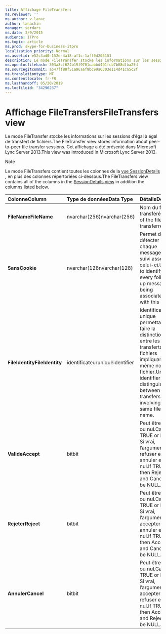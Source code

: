 ```yaml
---
title: Affichage FileTransfers
ms.reviewer: ''
ms.author: v-lanac
author: lanachin
manager: serdars
ms.date: 3/9/2015
audience: ITPro
ms.topic: article
ms.prod: skype-for-business-itpro
localization_priority: Normal
ms.assetid: e52c3ad0-152e-4a18-af1c-1aff0d205151
description: Le mode FileTransfer stocke les informations sur les sessions d’égal à égal de transfert de fichiers. Cet affichage a été présenté dans Microsoft Lync Server 2013.
ms.openlocfilehash: 303a8cf624b19f9701cabbd491fcb7b08dfba25d
ms.sourcegitcommit: ab47ff88f51a96aaf8bc99a6303e114d41ca5c2f
ms.translationtype: MT
ms.contentlocale: fr-FR
ms.lasthandoff: 05/20/2019
ms.locfileid: "34296237"
---
```

# <a name="filetransfers-view"></a><span data-ttu-id="50434-104">Affichage FileTransfers</span><span class="sxs-lookup"><span data-stu-id="50434-104">FileTransfers view</span></span>
 
<span data-ttu-id="50434-105">Le mode FileTransfer stocke les informations sur les sessions d’égal à égal de transfert de fichiers.</span><span class="sxs-lookup"><span data-stu-id="50434-105">The FileTransfer view stores information about peer-to-peer file transfer sessions.</span></span> <span data-ttu-id="50434-106">Cet affichage a été présenté dans Microsoft Lync Server 2013.</span><span class="sxs-lookup"><span data-stu-id="50434-106">This view was introduced in Microsoft Lync Server 2013.</span></span>
  
> [!NOTE]
> <span data-ttu-id="50434-107">Le mode FileTransfers contient toutes les colonnes de la [vue SessionDetails](sessiondetails-0.md) , en plus des colonnes répertoriées ci-dessous.</span><span class="sxs-lookup"><span data-stu-id="50434-107">The FileTransfers view contains all of the columns in the [SessionDetails view](sessiondetails-0.md) in addition the columns listed below.</span></span>
  
|<span data-ttu-id="50434-108">**Colonne**</span><span class="sxs-lookup"><span data-stu-id="50434-108">**Column**</span></span>|<span data-ttu-id="50434-109">**Type de données**</span><span class="sxs-lookup"><span data-stu-id="50434-109">**Data Type**</span></span>|<span data-ttu-id="50434-110">**Détails**</span><span class="sxs-lookup"><span data-stu-id="50434-110">**Details**</span></span>|
|:-----|:-----|:-----|
|<span data-ttu-id="50434-111">**FileName**</span><span class="sxs-lookup"><span data-stu-id="50434-111">**FileName**</span></span> <br/> |<span data-ttu-id="50434-112">nvarchar(256)</span><span class="sxs-lookup"><span data-stu-id="50434-112">nvarchar(256)</span></span>  <br/> |<span data-ttu-id="50434-113">Nom du fichier transféré.</span><span class="sxs-lookup"><span data-stu-id="50434-113">Name of the file transferred.</span></span>  <br/> |
|<span data-ttu-id="50434-114">**Sans**</span><span class="sxs-lookup"><span data-stu-id="50434-114">**Cookie**</span></span> <br/> |<span data-ttu-id="50434-115">nvarchar(128</span><span class="sxs-lookup"><span data-stu-id="50434-115">nvarchar(128)</span></span>  <br/> |<span data-ttu-id="50434-116">Permet de détecter chaque message de suivi associé à celui-ci.</span><span class="sxs-lookup"><span data-stu-id="50434-116">Used to identify every follow-up message as being associated with this one.</span></span>  <br/> |
|<span data-ttu-id="50434-117">**FileIdentity**</span><span class="sxs-lookup"><span data-stu-id="50434-117">**FileIdentity**</span></span> <br/> |<span data-ttu-id="50434-118">identificateur</span><span class="sxs-lookup"><span data-stu-id="50434-118">uniqueidentifier</span></span>  <br/> |<span data-ttu-id="50434-119">Identificateur unique permettant de faire la distinction entre les transferts de fichiers impliquant le même nom de fichier.</span><span class="sxs-lookup"><span data-stu-id="50434-119">Unique identifier to distinguish between file transfers involving the same file name.</span></span>  <br/> |
|<span data-ttu-id="50434-120">**Valide**</span><span class="sxs-lookup"><span data-stu-id="50434-120">**Accept**</span></span> <br/> |<span data-ttu-id="50434-121">bit</span><span class="sxs-lookup"><span data-stu-id="50434-121">bit</span></span>  <br/> |<span data-ttu-id="50434-122">Peut être vrai ou nul.</span><span class="sxs-lookup"><span data-stu-id="50434-122">Can be TRUE or NULL.</span></span> <span data-ttu-id="50434-123">Si vrai, l’argument refuser et annuler est nul.</span><span class="sxs-lookup"><span data-stu-id="50434-123">If TRUE, then Reject and Cancel will be NULL.</span></span>  <br/> |
|<span data-ttu-id="50434-124">**Rejeter**</span><span class="sxs-lookup"><span data-stu-id="50434-124">**Reject**</span></span> <br/> |<span data-ttu-id="50434-125">bit</span><span class="sxs-lookup"><span data-stu-id="50434-125">bit</span></span>  <br/> |<span data-ttu-id="50434-126">Peut être vrai ou nul.</span><span class="sxs-lookup"><span data-stu-id="50434-126">Can be TRUE or NULL.</span></span> <span data-ttu-id="50434-127">Si vrai, l’argument accepter et annuler est nul.</span><span class="sxs-lookup"><span data-stu-id="50434-127">If TRUE, then Accept and Cancel will be NULL.</span></span>  <br/> |
|<span data-ttu-id="50434-128">**Annuler**</span><span class="sxs-lookup"><span data-stu-id="50434-128">**Cancel**</span></span> <br/> |<span data-ttu-id="50434-129">bit</span><span class="sxs-lookup"><span data-stu-id="50434-129">bit</span></span>  <br/> |<span data-ttu-id="50434-130">Peut être vrai ou nul.</span><span class="sxs-lookup"><span data-stu-id="50434-130">Can be TRUE or NULL.</span></span> <span data-ttu-id="50434-131">Si vrai, l’argument accepter et refuser est nul.</span><span class="sxs-lookup"><span data-stu-id="50434-131">If TRUE, then Accept and Reject will be NULL.</span></span>  <br/> |
   

